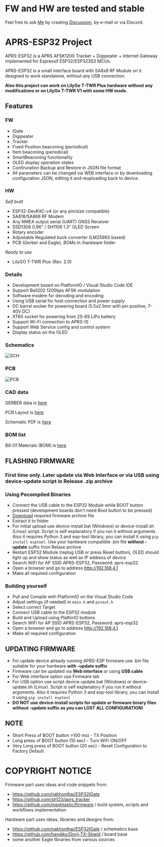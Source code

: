 # FW and HW are tested and stable

Feel free to ask [Me](https://github.com/erstec) by creating [Discussion](https://github.com/erstec/APRS-ESP/discussions/new), by e-mail or via Discord.

# APRS-ESP32 Project

APRS-ESP32 is a APRS AFSK1200 Tracker + Digipeater + Internet Gateway implemented for Espressif ESP32/ESP323S3 MCUs.

APRS-ESP32 is a small interface board with SA8x8 RF Module on it designed to work standalone, without any USB connection.

**Also this project can work on LilyGo T-TWR Plus hardware without any modifications or on LilyGo T-TWR V1 with some HW mods.**

## Features
### FW
- IGate
- Digipeater
- Tracker
- Fixed Position beaconing (periodical)
- Item beaconing (periodical)
- SmartBeaconing functionality
- OLED display operation states
- Confiruration Backup and Restore in JSON file format
- All parameters can be changed via WEB interface or by downloading configuration JSON, editing it and reuploading back to device.

### HW
*Self built*
- ESP32-DevKitC-v4 (or any pin/size compatible)
- SA818/SA868 RF Modem
- Any NMEA output serial (UART) GNSS Receiver
- SSD1306 0.96" / SH1106 1.3" OLED Screen
- Rotary encoder
- Adjustable Regulated buck converter (LM2596S based)
- PCB (Gerber and Eagle), BOMs in /hardware folder

*Ready to use*
- LilyGO T-TWR Plus (Rev. 2.0)

### Details
* Development based on PlatformIO / Visual Studio Code IDE
* Support Bell202 1200bps AFSK modulation
* Software modem for decoding and encoding
* Using USB serial for host connection and power supply
* DC barrel socker for powering board (5.5x2.1mm with pin positive, 7-40V DC)
* XT60 socket for powering from 2S-6S LiPo battery
* Support Wi-Fi connection to APRS-IS
* Support Web Service config and control system
* Display status on the OLED

### Schematics

![SCH](doc/APRS-ESP32_SA8x8_Rev_D_Schematics.png)

### PCB

![PCB](doc/APRS-ESP32_SA8x8_Rev_D_PCB.png)

### CAD data
 
GERBER data is [here](hardware/GERBER/APRS-ESP32_SA8x8_V1.7_Rev_D_2022-10-27.zip)

PCB Layout is [here](hardware/APRS-ESP32_SA8x8_Rev_D_PCB.pdf)

Schematic PDF is [here](hardware/APRS-ESP32_SA8x8_Rev_D_Schematics.pdf)

### BOM list  

Bill Of Materials (BOM) is [here](hardware/APRS-ESP32_SA8x8_Rev_D_BOM.txt)

## FLASHING FIRMWARE
### First time only. Later update via Web Interface or via USB using device-update script in Release .zip archive

### Using Pecompiled Binaries
- Connect the USB cable to the ESP32 Module while BOOT button pressed (development boards don't need Boot button to be pressed)
- [Download](https://github.com/erstec/releases) required firmware archive file
- Extract it to folder
- For initial upload use device-install.bat (Windows) or device-install.sh (Linux) script. Script is self explanatory if you run it without arguments. Also it requires Python 3 and esp-tool library, you can install it using `pip install esptool`. Use your hardware compatible .bin file **without -update** suffix from Relase archive
- Restart ESP32 Module (replug USB or press Reset button), OLED should light up and show status as well as IP address of device
- Search WiFi for AP SSID APRS-ESP32, Password: aprs-esp32
- Open a browser and go to address http://192.168.4.1
- Make all required configuration

### Building yourself
- Pull and Compile with PlatformIO on the Visual Studio Code
- Adjust settings (if needed) in `main.h` and `pinout.h`
- Select correct Target
- Connect USB cable to the ESP32 module
- Build and Upload using PlatforIO buttons
- Search WiFi for AP SSID APRS-ESP32, Password: aprs-esp32
- Open a browser and go to address http://192.168.4.1
- Make all required configuration

## UPDATING FIRMWARE
- For update device already running APRS-ESP firmware use .bin file suitable for your hardware **with -update suffix**
- Firmware can be updated via **Web interface** or using **USB cable**
- For Web interface option use Firmware tab
- For USB option use script device-update.bat (Windows) or device-update.sh (Linux). Script is self explanatory if you run it without arguments. Also it requires Python 3 and esp-tool library, you can install it using `pip install esptool`
- **DO NOT use device-install scripts for update or firmware binary files without -update suffix as you can LOST ALL CONFIGURATION!**

## NOTE
* Short Press of BOOT button >100 ms) - TX Position
* Long press of BOOT button (10 sec) - Turn WiFi ON/OFF
* Very Long press of BOOT button (20 sec) - Reset Configuration to Factory Default

# COPYRIGHT NOTICE
Firmware part uses ideas and code snippets from:
- https://github.com/nakhonthai/ESP32IGate
- https://github.com/sh123/aprs_tracker
- https://github.com/meshtastic/firmware / build system, scripts and workflows implementation

Hardware part uses ideas, libraries and designs from:
- https://github.com/nakhonthai/ESP32IGate / schematics base
- https://github.com/handiko/Dorji-TX-Shield / board base
- some another Eagle libraries from various sources
